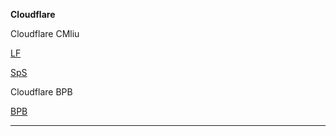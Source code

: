 **Cloudflare**

Cloudflare CMliu

[LF](https://snowy-dew-50ba.latefirefly.workers.dev/0f48c62b-7e0d-43ee-9c15-8a5b8f77b82d)

[SpS](https://lingering-base-21eb.a3-valanides.workers.dev/24b4ec70-3391-497e-9b8a-e037ce5c9bdf)

Cloudflare BPB

[BPB](https://proud-heart-9a95.aliairlord.workers.dev/panel)
****
